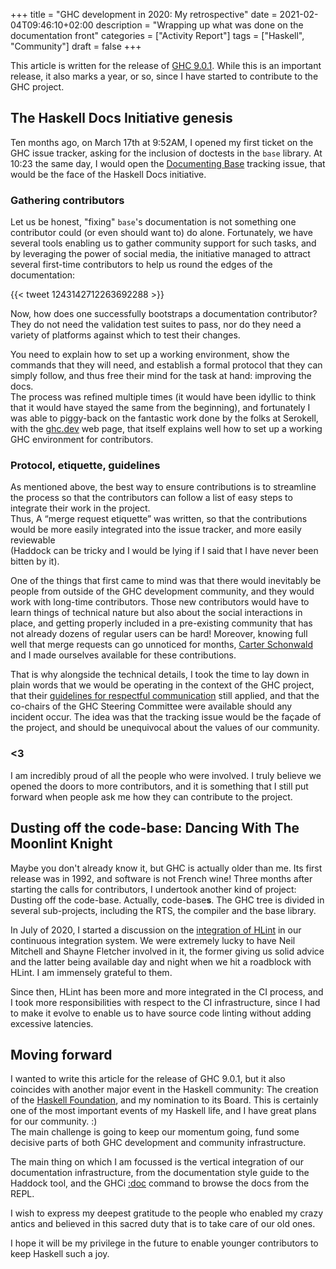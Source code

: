 +++
title = "GHC development in 2020: My retrospective"
date = 2021-02-04T09:46:10+02:00
description = "Wrapping up what was done on the documentation front"
categories = ["Activity Report"]
tags = ["Haskell", "Community"]
draft = false
+++

This article is written for the release of [GHC 9.0.1][GHC 9.0.1]. While this is
an important release, it also marks a year, or so, since I have started to
contribute to the GHC project.

## The Haskell Docs Initiative genesis

Ten months ago, on March 17th at 9:52AM, I opened my first ticket on the GHC issue tracker,
asking for the inclusion of doctests in the `base` library.
At 10:23 the same day, I would open the [Documenting Base][Documenting Base]
tracking issue, that would be the face of the Haskell Docs initiative. 

### Gathering contributors

Let us be honest, "fixing" `base`'s documentation is not something one contributor
could (or even should want to) do alone. Fortunately, we have several tools enabling
us to gather community support for such tasks, and by leveraging the power of social
media, the initiative managed to attract several first-time contributors to help
us round the edges of the documentation:

{{< tweet 1243142712263692288 >}}

Now, how does one successfully bootstraps a documentation contributor?
They do not need the validation test suites to pass, nor do they need a variety
of platforms against which to test their changes.

You need to explain how to set up a working environment,
show the commands that they will need, and establish a formal protocol 
that they can simply follow, and thus free their mind for the task at hand: improving the docs.  
The process was refined multiple times (it would have been idyllic to think
that it would have stayed the same from the beginning), and fortunately I was
able to piggy-back on the fantastic work done by the folks at Serokell, with
the [ghc.dev][ghc.dev] web page, that itself explains well how to set up a
working GHC environment for contributors.


### Protocol, etiquette, guidelines

As mentioned above, the best way to ensure contributions is to streamline the
process so that the contributors can follow a list of easy steps to integrate
their work in the project.  
Thus, A “merge request etiquette” was written, so that the contributions would be more
easily integrated into the issue tracker, and more easily reviewable   
(Haddock can be tricky and I would be lying if I said that I have never been bitten by it).

One of the things that first came to mind was that there would inevitably be people
from outside of the GHC development community, and they would work with long-time contributors.
Those new contributors would have to learn things of technical nature
but also about the social interactions in place,
and getting properly included in a pre-existing community that has not already
dozens of regular users can be hard! Moreover, knowing full well that merge requests can go unnoticed for months,
[Carter Schonwald][Carter] and I made ourselves available for these contributions.

That is why alongside the technical details, I took the time to lay down in plain
words that we would be operating in the context of the GHC project, that their
[guidelines for respectful communication][guidelines] still applied, and that
the co-chairs of the GHC Steering Committee were available should any incident
occur. 
The idea was that the tracking issue would be the façade of the project, and should
be unequivocal about the values of our community.

### <3

I am incredibly proud of all the people who were involved. I truly believe we
opened the doors to more contributors, and it is something that I still
put forward when people ask me how they can contribute to the project.


## Dusting off the code-base: Dancing With The Moonlint Knight

Maybe you don't already know it, but GHC is actually older than me. Its first
release was in 1992, and software is not French wine! Three months after starting
the calls for contributors, I undertook another kind of project: Dusting off the
code-base. Actually, code-base**s**. The GHC tree is divided in several sub-projects,
including the RTS, the compiler and the base library.

In July of 2020, I started a discussion on the [integration of HLint][HLint discussion]
in our continuous integration system. We were extremely lucky to have Neil Mitchell and
Shayne Fletcher involved in it, the former giving us solid advice and the latter
being available day and night when we hit a roadblock with HLint. I am immensely 
grateful to them.

Since then, HLint has been more and more integrated in the CI process,
and I took more responsibilities with respect to the CI infrastructure, since I
had to make it evolve to enable us to have source code linting without adding
excessive latencies.

## Moving forward

I wanted to write this article for the release of GHC 9.0.1, but it also coincides
with another major event in the Haskell community: The creation of the [Haskell Foundation][HF],
and my nomination to its Board. This is certainly one of the most important events
of my Haskell life, and I have great plans for our community. :)  
The main challenge is going to keep our momentum going, fund some decisive parts
of both GHC development and community infrastructure.

The main thing on which I am focussed is the vertical integration of our documentation
infrastructure, from the documentation style guide to the Haddock tool, and the GHCi [:doc][:doc]
command to browse the docs from the REPL.

I wish to express my deepest gratitude to the people who enabled my crazy antics
and believed in this sacred duty that is to take care of our old ones.

I hope it will be my privilege in the future to enable younger contributors 
to keep Haskell such a joy.


[GHC 9.0.1]: https://downloads.haskell.org/~ghc/9.0.1/docs/html/users_guide/9.0.1-notes.html
[Documenting Base]: https://gitlab.haskell.org/ghc/ghc/-/issues/17929
[ghc.dev]: https://ghc.dev/
[guidelines]: https://github.com/ghc-proposals/ghc-proposals/blob/master/GRC.rst
[HLint discussion]: https://gitlab.haskell.org/ghc/ghc/-/issues/18424
[Carter]: https://twitter.com/cartazio
[HF]: https://haskell.foundation/
[:doc]: https://downloads.haskell.org/ghc/latest/docs/html/users_guide/ghci.html#ghci-cmd-:doc
